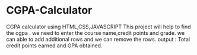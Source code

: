 # CGPA-Calculator
CGPA calculator using HTML,CSS,JAVASCRIPT
This project will help to find the cgpa .
we need to  enter the course name,credit points and grade.
we can able to add additional rows and we can remove the rows.
output : Total credit points earned and GPA obtained.
